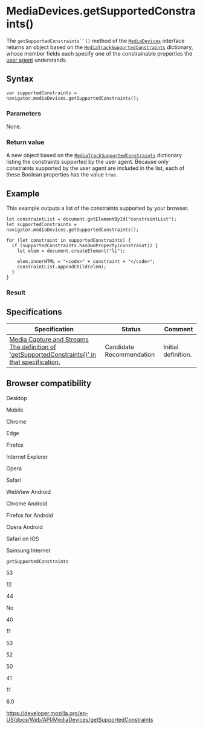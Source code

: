 # MediaDevices.getSupportedConstraints()

The ` getSupportedConstraints``() ` method of the [`MediaDevices`](../mediadevices) interface returns an object based on the [`MediaTrackSupportedConstraints`](../mediatracksupportedconstraints) dictionary, whose member fields each specify one of the constrainable properties the [user agent](https://developer.mozilla.org/en-US/docs/Glossary/User_agent) understands.

## Syntax

    var supportedConstraints = navigator.mediaDevices.getSupportedConstraints();

### Parameters

None.

### Return value

A new object based on the [`MediaTrackSupportedConstraints`](../mediatracksupportedconstraints) dictionary listing the constraints supported by the user agent. Because only constraints supported by the user agent are included in the list, each of these Boolean properties has the value `true`.

## Example

This example outputs a list of the constraints supported by your browser.

    let constraintList = document.getElementById("constraintList");
    let supportedConstraints = navigator.mediaDevices.getSupportedConstraints();

    for (let constraint in supportedConstraints) {
      if (supportedConstraints.hasOwnProperty(constraint)) {
        let elem = document.createElement("li");

        elem.innerHTML = "<code>" + constraint + "</code>";
        constraintList.appendChild(elem);
      }
    }

### Result

## Specifications

<table><thead><tr class="header"><th>Specification</th><th>Status</th><th>Comment</th></tr></thead><tbody><tr class="odd"><td><a href="https://w3c.github.io/mediacapture-main/#dom-mediadevices-getsupportedconstraints">Media Capture and Streams<br />
<span class="small">The definition of 'getSupportedConstraints()' in that specification.</span></a></td><td><span class="spec-cr">Candidate Recommendation</span></td><td>Initial definition.</td></tr></tbody></table>

## Browser compatibility

Desktop

Mobile

Chrome

Edge

Firefox

Internet Explorer

Opera

Safari

WebView Android

Chrome Android

Firefox for Android

Opera Android

Safari on IOS

Samsung Internet

`getSupportedConstraints`

53

12

44

No

40

11

53

52

50

41

11

6.0

<a href="https://developer.mozilla.org/en-US/docs/Web/API/MediaDevices/getSupportedConstraints" class="_attribution-link">https://developer.mozilla.org/en-US/docs/Web/API/MediaDevices/getSupportedConstraints</a>
